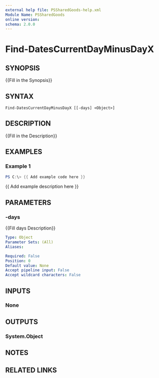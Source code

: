 ```yaml
---
external help file: PSSharedGoods-help.xml
Module Name: PSSharedGoods
online version:
schema: 2.0.0
---
```


# Find-DatesCurrentDayMinusDayX

## SYNOPSIS
{{Fill in the Synopsis}}

## SYNTAX

```
Find-DatesCurrentDayMinusDayX [[-days] <Object>]
```

## DESCRIPTION
{{Fill in the Description}}

## EXAMPLES

### Example 1
```powershell
PS C:\> {{ Add example code here }}
```

{{ Add example description here }}

## PARAMETERS

### -days
{{Fill days Description}}

```yaml
Type: Object
Parameter Sets: (All)
Aliases:

Required: False
Position: 0
Default value: None
Accept pipeline input: False
Accept wildcard characters: False
```

## INPUTS

### None

## OUTPUTS

### System.Object
## NOTES

## RELATED LINKS
